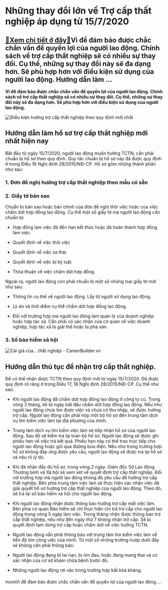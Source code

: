 Những thay đổi lớn về Trợ cấp thất nghiệp áp dụng từ 15/7/2020
==============================================================

[:gift:Xem chi tiết ở đây:gift:](https://hddtvn.com/nhung-thay-doi-lon-ve-tro-cap-that-nghiep-ap-dung-tu-15-7-2020/)Vì để đảm bảo được chắc chắn vấn đề quyền lợi của người lao động. Chính sách về trợ cấp thất nghiệp sẽ có nhiều sự thay đổi. Cụ thể, những sự thay đổi này sẽ đa dạng hơn. Sẽ phù hợp hơn với điều kiện sử dụng của người lao động. Hướng dẫn làm …
---------------------------------------------------------------------------------------------------------------------------------------------------------------------------------------------------------------------------------------------------

**Vì để đảm bảo được chắc chắn vấn đề quyền lợi của người lao động. Chính sách về trợ cấp thất nghiệp sẽ có nhiều sự thay đổi. Cụ thể, những sự thay đổi này sẽ đa dạng hơn. Sẽ phù hợp hơn với điều kiện sử dụng của người lao động.**


![Điều kiện hưởng trợ cấp thất nghiệp theo quy định mới nhất](https://hddtvn.com/wp-content/uploads/2021/01/dk_huong_tctn_1902165401.jpg)


Hướng dẫn làm hồ sơ trợ cấp thất nghiệp mới nhất hiện nay
---------------------------------------------------------


Bắt đầu từ ngày 15/7/2020, người lao động muốn hưởng TCTN, cần phải chuẩn bị hồ sơ theo quy định. Quy tắc chuẩn bị hồ sơ này đã được quy định ở trong Điều 16 Nghị định 28/2015/NĐ-CP. Hồ sơ gồm những thành phần như sau:


### 1. Đơn đề nghị hưởng trợ cấp thất nghiệp theo mẫu có sẵn


### 2. Giấy tờ bản sao


Chuẩn bị bản sao hoặc bản chính của đơn đề nghị thôi việc hoặc của việc chấm dứt hợp đồng lao động. Cụ thể một số giấy tờ mà người lao động cần chuẩn bị:


+ Hợp đồng làm việc đã đến hạn kết thúc hoặc đã hoàn thành hợp đồng làm việc.


+ Quyết định về việc thôi việc


+ Quyết định về việc sa thải


+ Quyết định về việc bị kỷ luật.


+ Thỏa thuận về việc chấm dứt hợp đồng.


Ngoài ra, người lao động còn phải chuẩn bị một số những loại giấy tờ mới như sau:


+ Thông tin cụ thể về người lao động. Lấy từ người sử dụng lao động.


+ Lý do và thời điểm cụ thể chấm dứt hợp đồng lao động.


+ Đối với trường hợp mà người lao động làm quản lý của doanh nghiệp hoặc hợp tác xã. Cần phải có xác nhận của cơ quan về việc doanh nghiệp, hợp tác xã bị giải thể hoặc bị phá sản.


### 3. Sổ bảo hiểm xã hội


![Cái giá của... thất nghiệp - CareerBuilder.vn](https://hddtvn.com/wp-content/uploads/2021/01/51484291_23843207826900429_8453968812310528_n.png)


Hướng dẫn thủ tục để nhận trợ cấp thất nghiệp.
----------------------------------------------


Để có thể nhận được TCTN theo quy định mới từ ngày 15/7/2020. Đã được quy định rõ ràng ở trong Điều 17, 18 Nghị định 28/2015/NĐ-CP. Cụ thể như sau:




* Khi người lao động đã chấm dứt hợp đồng lao động ở công ty cũ. Trong vòng 3 tháng, kể từ ngày bắt đầu chấm dứt hợp đồng lao động. Nếu như người lao động chưa tìm được việc và chưa có thu nhập, sẽ được hưởng trợ cấp. Người lao động cần phải nộp một bộ hồ sơ đến trung tâm dịch vụ tìm kiếm việc làm tại địa phương của mình.

* Trung tâm dịch vụ tìm kiếm việc làm sẽ tiếp nhận hồ sơ của người lao động. Sau đó sẽ kiểm tra lại toàn bộ hồ sơ. Người lao động sẽ được ghi phiếu hẹn về việc trả kết quả. Phiếu hẹn này có thể trao trực tiếp cho người lao động hoặc gửi qua đường bưu điện. Nếu như trong trường hợp hồ sơ không đáp ứng được yêu cầu, người lao động sẽ được trả lại hồ sơ và nêu rõ lý do.

* Khi đã nhận đầy đủ hồ sơ, trong vòng 2 ngày. Giám đốc Sở Lao động Thương binh và Xã hội sẽ xem xét về quyết định trợ cấp thất nghiệp. Đối với trường hợp mà người lao động không đủ yêu cầu để hưởng trợ cấp thất nghiệp. Bên phía trung tâm việc làm sẽ thực hiện xác nhận việc đã giải quyết hồ sơ hưởng trợ cấp thất nghiệp của người lao động. Theo đó, sẽ trả lại sổ bảo hiểm xã hội cho người lao động.

* Khi người lao động nhận được thông báo hưởng trợ cấp mất việc làm. Bên phía cơ quan Bảo hiểm sẽ chỉ thực hiện chi trả trợ cấp cho người lao động trong vòng 5 ngày làm việc. Trong tháng nhận được thông báo trợ cấp thất nghiệp, nếu như đến ngày thứ 7 không nhận trợ cấp. Sẽ bị quyết định tạm dừng trợ cấp hoặc chấm dứt về việc hưởng TCTN.

* Người lao động vẫn phải thông báo với trung tâm tìm kiếm việc làm về tiến độ tìm công việc của mình. Từ một số những trường hượp dưới đây sẽ không cần phải thông báo:



+ Người lao động đang bị tai nạn, bị óm đau, hoặc đang mang thai và có xác nhận của cơ sở khám chữa bệnh trước đó.


+ Những người lao động rơi vào trong trường hợp bất khả kháng.


#### 


moreVì để đảm bảo được chắc chắn vấn đề quyền lợi của người lao động….


